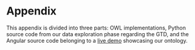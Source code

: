 # Appendix

This appendix is divided into three parts: OWL implementations, Python source code from our data exploration phase regarding the GTD, and the Angular source code belonging to a [live demo](https://jgtp.github.io/demo/) showcasing our ontology.
